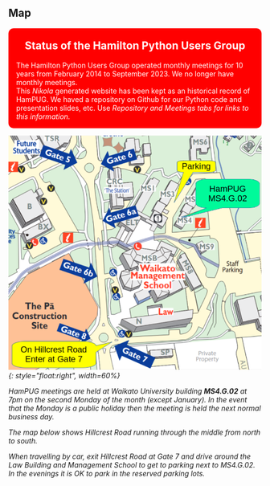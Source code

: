 
## Map

<!--Add http to announce Status of HamPUG. Ian 2025-03-06: Used background-colour red, and Warning gives red border-->
<div class="warning" style='padding:0.1em; background-color:red; color:white; border-radius: 10px;'> 
<span>
<h2 style='margin-top:1em; text-align:center'>
<b>Status of the Hamilton Python Users Group</b></h2>
<p style='margin-left:1em;'>
The Hamilton Python Users Group operated monthly meetings for 10 years from February 2014 to September 2023. We no longer have monthly meetings.<br>
This <i>Nikola</i> generated website has been kept as an historical record of HamPUG. We haved a repository on Github for our Python code and presentation slides, etc. Use <i>Repository<i/> and <i>Meetings</i> tabs for links to this information. 
</span></div>

![map](/images/ms4g02-map.png){: style="float:right", width=60%}

HamPUG meetings are held at Waikato University building **MS4.G.02** at 7pm on the
second Monday of the month (except January). In the event that the Monday is a 
public holiday then the meeting is held the next normal business day.

The map below shows Hillcrest Road running through the middle from north to south. 

When travelling by car, exit Hillcrest Road at Gate 7 and drive around the 
Law Building and Management School to get to parking next to MS4.G.02. In the
evenings it is OK to park in the *reserved* parking lots.


